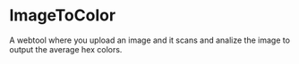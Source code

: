 # ImageToColor
A webtool where you upload an image and it scans and analize the image to output the average hex colors.

